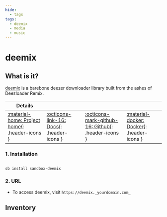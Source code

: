 ```yaml
---
hide:
  - tags
tags:
  - deemix
  - media
  - music
---
```


# deemix

## What is it?

[deemix](https://deemix.app/) is a barebone deezer downloader library built from the ashes of Deezloader Remix.

| Details     |             |             |             |
|-------------|-------------|-------------|-------------|
| [:material-home: Project home](https://deemix.app/){: .header-icons } | [:octicons-link-16: Docs](https://gitlab.com/Bockiii/deemix-docker){: .header-icons } | [:octicons-mark-github-16: Github](https://gitlab.com/Bockiii/deemix-docker){: .header-icons } | [:material-docker: Docker](https://gitlab.com/Bockiii/deemix-docker){: .header-icons }|

### 1. Installation

``` shell

sb install sandbox-deemix

```

### 2. URL

- To access deemix, visit `https://deemix._yourdomain.com_`

## Inventory
<!-- BEGIN SALTBOX MANAGED VARIABLES SECTION -->
<!-- END SALTBOX MANAGED VARIABLES SECTION -->
